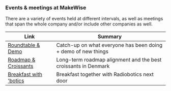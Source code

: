 ### Events & meetings at MakeWise

There are a variety of events held at different intervals, as well as meetings that span the whole company
and/or include other companies as well.

| Link | Summary  |
|-------|------|
| [Roundtable & Demo](./roundtable.md)   | Catch-up on what everyone has been doing + demo of new things    |
| [Roadmap & Croissants](./roadmap.md) | Long-term roadmap alignment and the best croissants in Denmark |
| [Breakfast with 'botics](./breakfast.md) | Breakfast together with Radiobotics next door |

